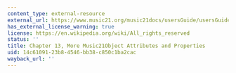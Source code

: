 ```yaml
---
content_type: external-resource
external_url: https://www.music21.org/music21docs/usersGuide/usersGuide_13_music21object2.html
has_external_license_warning: true
license: https://en.wikipedia.org/wiki/All_rights_reserved
status: ''
title: Chapter 13, More Music21Object Attributes and Properties
uid: 14c61091-23b8-4546-bb38-c850c1ba2cac
wayback_url: ''
---
```

